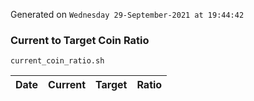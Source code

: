 Generated on `Wednesday 29-September-2021 at 19:44:42`

### Current to Target Coin Ratio
`current_coin_ratio.sh`

Date|Current|Target|Ratio
---|---|---|---
